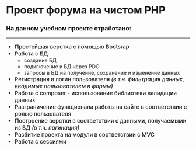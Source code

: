 # Проект форума на чистом PHP

### На данном учебном проекте отработано:

---

<ul>
	<li style="font-size: 15px; font-weight: 500;">Простейшая верстка с помощью Bootsrap</li>
	<li style="font-size: 15px; font-weight: 500;">Работа с БД
		<ul>
			<li style="font-size: 14px; font-weight: 400;">создание БД</li>
			<li style="font-size: 14px; font-weight: 400;">подключение к БД через PDO</li>
			<li style="font-size: 14px; font-weight: 400;">запросы в БД на получение, сохранение и изменение данных</li>
		</ul>
	</li>
	<li style="font-size: 15px; font-weight: 500;">Регистрация и логин пользователя <i>(в т.ч. фильтрация данных, вводимых пользователем в формы)</i></li>
	<li style="font-size: 15px; font-weight: 500;">Работа с composer - использование библиотеки валидации данных</li>
	<li style="font-size: 15px; font-weight: 500;">Разграничение функционала работы на сайте в соответствии с ролью пользователя</li>
	<li style="font-size: 15px; font-weight: 500;">Построение верстки в соответствии с данными, получаемыми из БД <i>(в т.ч. пагинация)</i></li>
	<li style="font-size: 15px; font-weight: 500;">Разбитие проекта на модули в соответствии с MVC</li>
	<li style="font-size: 15px; font-weight: 500;">Работа с сессиями</li>
</ul>
